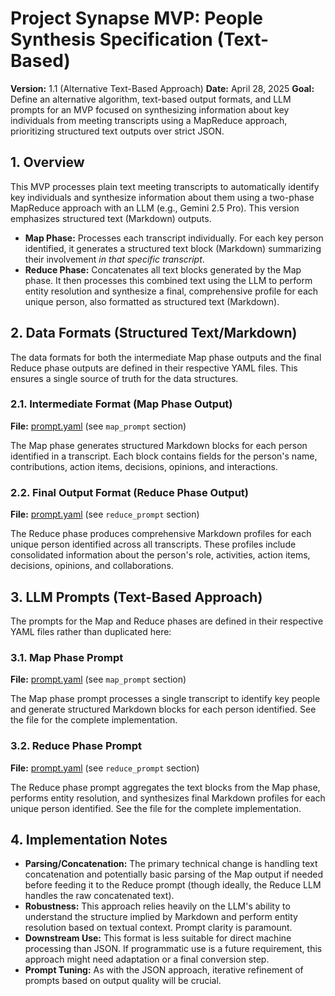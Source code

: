 # Project Synapse MVP: People Synthesis Specification (Text-Based)

**Version:** 1.1 (Alternative Text-Based Approach)
**Date:** April 28, 2025
**Goal:** Define an alternative algorithm, text-based output formats, and LLM prompts for an MVP focused on synthesizing information about key individuals from meeting transcripts using a MapReduce approach, prioritizing structured text outputs over strict JSON.

## 1. Overview

This MVP processes plain text meeting transcripts to automatically identify key individuals and synthesize information about them using a two-phase MapReduce approach with an LLM (e.g., Gemini 2.5 Pro). This version emphasizes structured text (Markdown) outputs.

* **Map Phase:** Processes each transcript individually. For each key person identified, it generates a structured text block (Markdown) summarizing their involvement *in that specific transcript*.
* **Reduce Phase:** Concatenates all text blocks generated by the Map phase. It then processes this combined text using the LLM to perform entity resolution and synthesize a final, comprehensive profile for each unique person, also formatted as structured text (Markdown).

## 2. Data Formats (Structured Text/Markdown)

The data formats for both the intermediate Map phase outputs and the final Reduce phase outputs are defined in their respective YAML files. This ensures a single source of truth for the data structures.

### 2.1. Intermediate Format (Map Phase Output)

**File:** [prompt.yaml](./prompt.yaml) (see `map_prompt` section)

The Map phase generates structured Markdown blocks for each person identified in a transcript. Each block contains fields for the person's name, contributions, action items, decisions, opinions, and interactions.

### 2.2. Final Output Format (Reduce Phase Output)

**File:** [prompt.yaml](./prompt.yaml) (see `reduce_prompt` section)

The Reduce phase produces comprehensive Markdown profiles for each unique person identified across all transcripts. These profiles include consolidated information about the person's role, activities, action items, decisions, opinions, and collaborations. 

## 3. LLM Prompts (Text-Based Approach)

The prompts for the Map and Reduce phases are defined in their respective YAML files rather than duplicated here:

### 3.1. Map Phase Prompt

**File:** [prompt.yaml](prompt.yaml) (see `map_prompt` section)

The Map phase prompt processes a single transcript to identify key people and generate structured Markdown blocks for each person identified. See the file for the complete implementation.

### 3.2. Reduce Phase Prompt

**File:** [prompt.yaml](prompt.yaml) (see `reduce_prompt` section)

The Reduce phase prompt aggregates the text blocks from the Map phase, performs entity resolution, and synthesizes final Markdown profiles for each unique person identified. See the file for the complete implementation.

## 4. Implementation Notes

* **Parsing/Concatenation:** The primary technical change is handling text concatenation and potentially basic parsing of the Map output if needed before feeding it to the Reduce prompt (though ideally, the Reduce LLM handles the raw concatenated text).
* **Robustness:** This approach relies heavily on the LLM's ability to understand the structure implied by Markdown and perform entity resolution based on textual context. Prompt clarity is paramount.
* **Downstream Use:** This format is less suitable for direct machine processing than JSON. If programmatic use is a future requirement, this approach might need adaptation or a final conversion step.
* **Prompt Tuning:** As with the JSON approach, iterative refinement of prompts based on output quality will be crucial.
